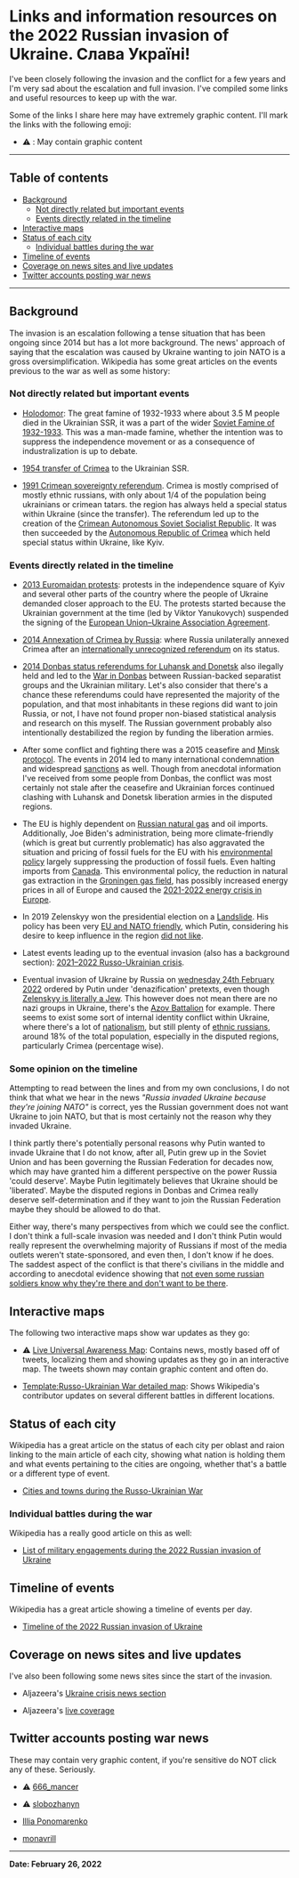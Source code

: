 # Links and information resources on the 2022 Russian invasion of Ukraine. Слава Україні!

I've been closely following the invasion and the conflict for a few years and I'm very sad about the escalation and full invasion. I've compiled some links and useful resources to keep up with the war.

Some of the links I share here may have extremely graphic content. I'll mark the links with the following emoji:

- ⚠️ : May contain graphic content

***

## Table of contents

  - [Background](#background)
    - [Not directly related but important events](#not-directly-related-but-important-events)
    - [Events directly related in the timeline](#events-directly-related-in-the-timeline)
  - [Interactive maps](#interactive-maps)
  - [Status of each city](#status-of-each-city)
    - [ Individual battles during the war](#individual-battles-during-the-war)
  - [Timeline of events](#timeline-of-events)
  - [Coverage on news sites and live updates](#coverage-on-news-sites-and-live-updates)
  - [Twitter accounts posting war news](#twitter-accounts-posting-war-news)

***
## Background

The invasion is an escalation following a tense situation that has been ongoing since 2014 but has a lot more background. The news' approach of saying that the escalation was caused by Ukraine wanting to join NATO is a gross oversimplification. Wikipedia has some great articles on the events previous to the war as well as some history:

### Not directly related but important events

- [Holodomor](https://en.wikipedia.org/wiki/Holodomor): The great famine of 1932-1933 where about 3.5 M people died in the Ukrainian SSR, it was a part of the wider [Soviet Famine of 1932-1933](https://en.wikipedia.org/wiki/Soviet_famine_of_1932%E2%80%931933). This was a man-made famine, whether the intention was to suppress the independence movement or as a consequence of industralization is up to debate.

- [1954 transfer of Crimea](https://en.wikipedia.org/wiki/1954_transfer_of_Crimea) to the Ukrainian SSR.

- [1991 Crimean sovereignty referendum](https://en.wikipedia.org/wiki/1991_Crimean_sovereignty_referendum). Crimea is mostly comprised of mostly ethnic russians, with only about 1/4 of the population being ukrainians or crimean tatars. the region has always held a special status within Ukraine (since the transfer). The referendum led up to the creation of the [Crimean Autonomous Soviet Socialist Republic](https://en.wikipedia.org/wiki/Crimean_Autonomous_Soviet_Socialist_Republic). It was then succeeded by the [Autonomous Republic of Crimea](https://en.wikipedia.org/wiki/Autonomous_Republic_of_Crimea) which held special status within Ukraine, like Kyiv.

### Events directly related in the timeline

- [2013 Euromaidan protests](https://en.wikipedia.org/wiki/Euromaidan): protests in the independence square of Kyiv and several other parts of the country where the people of Ukraine demanded closer approach to the EU. The protests started because the Ukrainian government at the time (led by Viktor Yanukovych) suspended the signing of the [European Union–Ukraine Association Agreement](https://en.wikipedia.org/wiki/European_Union%E2%80%93Ukraine_Association_Agreement).

- [2014 Annexation of Crimea by Russia](https://en.wikipedia.org/wiki/Annexation_of_Crimea_by_the_Russian_Federation): where Russia unilaterally annexed Crimea after an [internationally unrecognized referendum](https://en.wikipedia.org/wiki/2014_Crimean_status_referendum) on its status.

- [2014 Donbas status referendums for Luhansk and Donetsk](https://en.wikipedia.org/wiki/2014_Donbas_status_referendums) also ilegally held and led to the [War in Donbas](https://en.wikipedia.org/wiki/War_in_Donbas) between Russian-backed separatist groups and the Ukrainian military. Let's also consider that there's a chance these referendums could have represented the majority of the population, and that most inhabitants in these regions did want to join Russia, or not, I have not found proper non-biased statistical analysis and research on this myself. The Russian government probably also intentionally destabilized the region by funding the liberation armies.

- After some conflict and fighting there was a 2015 ceasefire and [Minsk protocol](https://en.wikipedia.org/wiki/Minsk_agreements#Minsk_Protocol). The events in 2014 led to many international condemnation and widespread [sanctions](https://en.wikipedia.org/wiki/International_sanctions_during_the_Russo-Ukrainian_War) as well. Though from anecdotal information I've received from some people from Donbas, the conflict was most certainly not stale after the ceasefire and Ukrainian forces continued clashing with Luhansk and Donetsk liberation armies in the disputed regions.

- The EU is highly dependent on [Russian natural gas](https://en.wikipedia.org/wiki/Russia_in_the_European_energy_sector) and oil imports. Additionally, Joe Biden's administration, being more climate-friendly (which is great but currently problematic) has also aggravated the situation and pricing of fossil fuels for the EU with his [environmental policy](https://en.wikipedia.org/wiki/Environmental_policy_of_the_Joe_Biden_administration) largely suppressing the production of fossil fuels. Even halting imports from [Canada](https://en.wikipedia.org/wiki/Environmental_policy_of_the_Joe_Biden_administration#Oil_and_gas_pipelines). This environmental policy, the reduction in natural gas extraction in the [Groningen gas field](https://en.wikipedia.org/wiki/Groningen_gas_field#Production),  has possibly increased energy prices in all of Europe and caused the [2021-2022 energy crisis in Europe](https://en.wikipedia.org/wiki/2021%E2%80%932022_global_energy_crisis#Europe).

- In 2019 Zelenskyy won the presidential election on a [Landslide](https://en.wikipedia.org/wiki/2019_Ukrainian_presidential_election). His policy has been very [EU and NATO friendly](https://en.wikipedia.org/wiki/Volodymyr_Zelenskyy#Foreign_policy), which Putin, considering his desire to keep influence in the region [did not like](https://en.wikipedia.org/wiki/Ukraine%E2%80%93NATO_relations#Russian_opposition_to_Ukrainian_NATO_membership).

- Latest events leading up to the eventual invasion (also has a background section): [2021–2022 Russo-Ukrainian crisis](https://en.wikipedia.org/wiki/2021%E2%80%932022_Russo-Ukrainian_crisis).

- Eventual invasion of Ukraine by Russia on [wednesday 24th February 2022](https://en.wikipedia.org/wiki/2022_invasion_of_the_Ukraine) ordered by Putin under 'denazification' pretexts, even though [Zelenskyy is literally a Jew](https://en.wikipedia.org/wiki/Volodymyr_Zelenskyy#Early_life). This however does not mean there are no nazi groups in Ukraine, there's the [Azov Battalion](https://en.wikipedia.org/wiki/Azov_Battalion) for example. There seems to exist some sort of internal identity conflict within Ukraine, where there's a lot of [nationalism](https://en.wikipedia.org/wiki/Ukrainian_nationalism), but still plenty of [ethnic russians](https://en.wikipedia.org/wiki/Russians_in_Ukraine), around 18% of the total population, especially in the disputed regions, particularly Crimea (percentage wise).

### Some opinion on the timeline

Attempting to read between the lines and from my own conclusions, I do not think that what we hear in the news *"Russia invaded Ukraine because they're joining NATO"* is correct, yes the Russian government does not want Ukraine to join NATO, but that is most certainly not the reason why they invaded Ukraine.

I think partly there's potentially personal reasons why Putin wanted to invade Ukraine that I do not know, after all, Putin grew up in the Soviet Union and has been governing the Russian Federation for decades now, which may have granted him a different perspective on the power Russia 'could deserve'. Maybe Putin legitimately believes that Ukraine should be 'liberated'. Maybe the disputed regions in Donbas and Crimea really deserve self-determination and if they want to join the Russian Federation maybe they should be allowed to do that. 

Either way, there's many perspectives from which we could see the conflict. I don't think a full-scale invasion was needed and I don't think Putin would really represent the overwhelming majority of Russians if most of the media outlets weren't state-sponsored, and even then, I don't know if he does. The saddest aspect of the conflict is that there's civilians in the middle and according to anecdotal evidence showing that [not even some russian soldiers know why they're there and don't want to be there](https://mobile.twitter.com/hackingbutlegal/status/1500465032966062082?s=20&t=K_MOclhP2y4zi1LwGK89dg).

## Interactive maps

The following two interactive maps show war updates as they go:

- ⚠️ [Live Universal Awareness Map](https://liveuamap.com/): Contains news, mostly based off of tweets, localizing them and showing updates as they go in an interactive map. The tweets shown may contain graphic content and often do.

- [Template:Russo-Ukrainian War detailed map](https://en.wikipedia.org/wiki/Template:Russo-Ukrainian_War_detailed_map): Shows Wikipedia's contributor updates on several different battles in different locations.


## Status of each city

Wikipedia has a great article on the status of each city per oblast and raion linking to the main article of each city, showing what nation is holding them and what events pertaining to the cities are ongoing, whether that's a battle or a different type of event.

- [Cities and towns during the Russo-Ukrainian War](https://en.wikipedia.org/wiki/Cities_and_towns_during_the_Russo-Ukrainian_War)

### Individual battles during the war

Wikipedia has a really good article on this as well:

- [List of military engagements during the 2022 Russian invasion of Ukraine](https://en.wikipedia.org/wiki/List_of_military_engagements_during_the_2022_Russian_invasion_of_Ukraine)

## Timeline of events

Wikipedia has a great article showing a timeline of events per day.

- [Timeline of the 2022 Russian invasion of Ukraine](https://en.wikipedia.org/wiki/Timeline_of_the_2022_Russian_invasion_of_Ukraine)

## Coverage on news sites and live updates

I've also been following some news sites since the start of the invasion.

- Aljazeera's [Ukraine crisis news section](https://www.aljazeera.com/tag/ukraine-russia-crisis/)

- Aljazeera's [live coverage](https://www.aljazeera.com/news/2022/2/23/ukraine-declares-state-of-emergency-amid-fears-of-invasion-liveblog)


## Twitter accounts posting war news

These may contain very graphic content, if you're sensitive do NOT click any of these. Seriously.

- ⚠️ [666_mancer](https://twitter.com/666_mancer)

- ⚠️ [slobozhanyn](https://twitter.com/slobozhanyn)

- [Illia Ponomarenko](https://twitter.com/IAPonomarenko/) 

- [monavrill](https://twitter.com/monavrill)

***

**Date: February 26, 2022**
